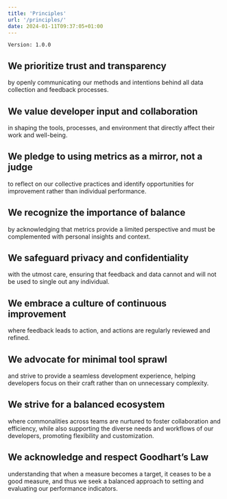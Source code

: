 ```yaml
---
title: 'Principles'
url: '/principles/'
date: 2024-01-11T09:37:05+01:00
---
```


`Version: 1.0.0`

## We prioritize trust and transparency

by openly communicating our methods and intentions behind all data collection and feedback processes.

## We value developer input and collaboration

in shaping the tools, processes, and environment that directly affect their work and well-being.

## We pledge to using metrics as a mirror, not a judge

to reflect on our collective practices and identify opportunities for improvement rather than individual performance.

## We recognize the importance of balance

by acknowledging that metrics provide a limited perspective and must be complemented with personal insights and context.

## We safeguard privacy and confidentiality

with the utmost care, ensuring that feedback and data cannot and will not be used to single out any individual.

## We embrace a culture of continuous improvement

where feedback leads to action, and actions are regularly reviewed and refined.

## We advocate for minimal tool sprawl

and strive to provide a seamless development experience, helping developers focus on their craft rather than on unnecessary complexity.

## We strive for a balanced ecosystem

where commonalities across teams are nurtured to foster collaboration and efficiency, while also supporting the diverse needs and workflows of our developers, promoting flexibility and customization.

## We acknowledge and respect Goodhart’s Law

understanding that when a measure becomes a target, it ceases to be a good measure, and thus we seek a balanced approach to setting and evaluating our performance indicators.

